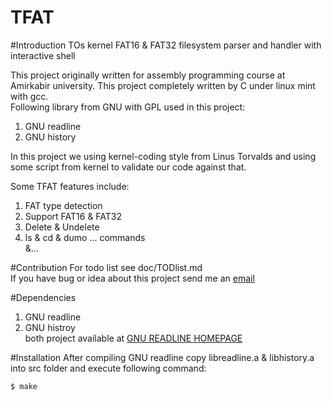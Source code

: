 TFAT
====
#Introduction
TOs kernel FAT16 & FAT32 filesystem parser and handler with interactive shell  

This project originally written for assembly programming course at Amirkabir university. This project completely written by C under linux mint with gcc.  
Following library from GNU with GPL used in this project:  
1) GNU readline  
2) GNU history  

In this project we using kernel-coding style from Linus Torvalds and using some script from kernel to validate our code against that.

Some TFAT features include:
1. FAT type detection
2. Support FAT16 & FAT32
3. Delete & Undelete
4. ls & cd & dumo ... commands  
&...

#Contribution
For todo list see doc/TODlist.md  
If you have bug or idea about this project send me an [email](mailto:parham.alvani@gmail.com)

#Dependencies
1. GNU readline
2. GNU histroy  
both project available at [GNU READLINE HOMEPAGE](http://cnswww.cns.cwru.edu/php/chet/readline/rltop.html)

#Installation
After compiling GNU readline copy libreadline.a & libhistory.a into src folder and execute following command:

	$ make


